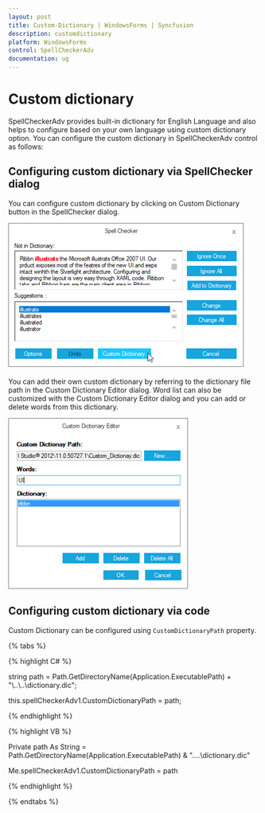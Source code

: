 ```yaml
---
layout: post
title: Custom-Dictionary | WindowsForms | Syncfusion
description: customdictionary
platform: WindowsForms
control: SpellCheckerAdv
documentation: ug
---
```


# Custom dictionary

SpellCheckerAdv provides built-in dictionary for English Language and also helps to configure based on your own language using custom dictionary option. You can configure the custom dictionary in SpellCheckerAdv control as follows:

## Configuring custom dictionary via SpellChecker dialog

You can configure custom dictionary by clicking on Custom Dictionary button in the SpellChecker dialog.

![Custom Dictionary](Custom-Dictionary_images/Dictionary.png)

You can add their own custom dictionary by referring to the dictionary file path in the Custom Dictionary Editor dialog. Word list can also be customized with the Custom Dictionary Editor dialog and you can add or delete words from this dictionary.


![Custom Dictionary](Custom-Dictionary_images/CustomDictionary.png)


## Configuring custom dictionary via code 

Custom Dictionary can be configured using `CustomDictionaryPath` property.

{% tabs %}

{% highlight C# %}

string path = Path.GetDirectoryName(Application.ExecutablePath) + "\\..\\..\\dictionary.dic";

this.spellCheckerAdv1.CustomDictionaryPath = path;

{% endhighlight %}

{% highlight VB %}

Private path As String = Path.GetDirectoryName(Application.ExecutablePath) & "\..\..\dictionary.dic"

Me.spellCheckerAdv1.CustomDictionaryPath = path

{% endhighlight %}

{% endtabs %}






